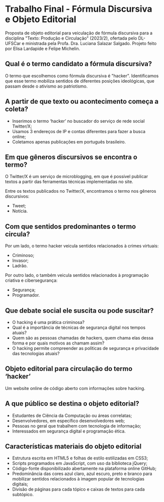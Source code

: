 # Trabalho Final - Fórmula Discursiva e Objeto Editorial
Proposta de objeto editorial para veiculação de fórmula discursiva para a disciplina "Texto: Produção e Circulação" (2023/2), ofertada pelo DL-UFSCar e ministrada pela Profa. Dra. Luciana Salazar Salgado. Projeto feito por Elisa Lardapide e Felipe Michelin.

## Qual é o termo candidato a fórmula discursiva?

O termo que escolhemos como fórmula discursiva é "hacker". Identificamos que esse termo mobiliza sentidos de diferentes posições ideológicas, que passam desde o ativismo ao patriotismo.

## A partir de que texto ou acontecimento começa a coleta?

- Inserimos o termo ‘hacker’ no buscador do serviço de rede social Twitter/X;
- Usamos 3 endereços de IP e contas diferentes para fazer a busca online;
- Coletamos apenas publicações em português brasileiro.

## Em que gêneros discursivos se encontra o termo?

O Twitter/X é um serviço de microblogging, em que é possível publicar textos a partir das ferramentas técnicas implementadas no site.

Entre os textos publicados no Twitter/X, encontramos o termo nos gêneros discursivos:
- Tweet;
- Notícia.

## Com que sentidos predominantes o termo circula?

Por um lado, o termo hacker veicula sentidos relacionados à crimes virtuais:
- Criminoso;
- Invasor;
- Ladrão.

Por outro lado, o também veicula sentidos relacionados à programação criativa e cibersegurança:
- Segurança;
- Programador.

## Que debate social ele suscita ou pode suscitar?

- O hacking é uma prática criminosa?
- Qual é a importância de técnicas de segurança digital nos tempos atuais?
- Quem são as pessoas chamadas de hackers, quem chama elas dessa forma e por quais motivos as chamam assim?
- O hacking permite compreender as políticas de segurança e privacidade das tecnologias atuais?

## Objeto editorial para circulação do termo ‘hacker’

Um website online de código aberto com informações sobre hacking.

## A que público se destina o objeto editorial?

- Estudantes de Ciência da Computação ou áreas correlatas;
- Desenvolvedores, em específico desenvolvedores web;
- Pessoas no geral que trabalhem com tecnologia de informação;
- Interessados em segurança digital e programação ética.

## Características materiais do objeto editorial

- Estrutura escrita em HTML5 e folhas de estilo estilizadas em CSS3;
- Scripts programados em JavaScript, com uso da biblioteca jQuery;
- Código-fonte disponibilizado abertamente na plataforma online GitHub;
- Predominância das cores azul claro, azul escuro, preto e branco para mobilizar sentidos relacionados à imagem popular de tecnologias digitais;
- Divisão de páginas para cada tópico e caixas de textos para cada subtópico.
